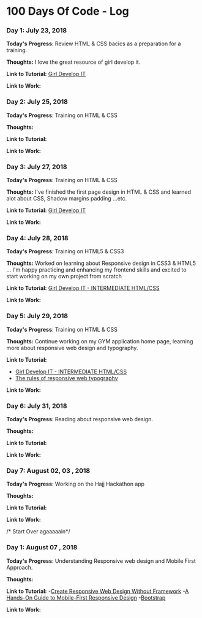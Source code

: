# 100 Days Of Code - Log

### Day 1: July 23, 2018 

**Today's Progress**: Review HTML & CSS bacics as a preparation for a training. 

**Thoughts:** I love the great resource of girl develop it.

**Link to Tutorial:** [Girl Develop IT](https://www.girldevelopit.com/materials/html-intro)

**Link to Work:** []()



### Day 2: July 25, 2018 

**Today's Progress**: Training on HTML & CSS 

**Thoughts:** 

**Link to Tutorial:** []()

**Link to Work:** []()


### Day 3: July 27, 2018 

**Today's Progress**: Training on HTML & CSS 

**Thoughts:** I've finished the first page design in HTML & CSS and learned alot about CSS, Shadow margins padding ...etc.

**Link to Tutorial:** [Girl Develop IT](https://www.girldevelopit.com/materials/html-intro)

**Link to Work:** []()


### Day 4: July 28, 2018 

**Today's Progress**: Training on HTML5 & CSS3

**Thoughts:** Worked on learning about Responsive design in CSS3 & HTML5 ... I'm happy practicing and enhancing my frontend skills and excited to start working on my own project from scratch 

**Link to Tutorial:** [Girl Develop IT - INTERMEDIATE HTML/CSS](https://www.girldevelopit.com/materials/inter-html)
  

**Link to Work:** []()



### Day 5: July 29, 2018 

**Today's Progress**: Training on HTML & CSS 

**Thoughts:** Continue working on my GYM application home page, learning more about responsive web design and typography.

**Link to Tutorial:** 
  - [Girl Develop IT - INTERMEDIATE HTML/CSS](https://www.girldevelopit.com/materials/inter-html)
  - [The rules of responsive web typography](https://www.creativebloq.com/how-to/the-rules-of-responsive-web-typography)

**Link to Work:** []()



### Day 6: July 31, 2018 

**Today's Progress**: Reading about responsive web design.

**Thoughts:** 

**Link to Tutorial:** []()

**Link to Work:** []()



### Day 7: August 02, 03 , 2018 

**Today's Progress**: Working on the Hajj Hackathon app

**Thoughts:**

**Link to Tutorial:** []()

**Link to Work:** []()


/* Start Over agaaaaain*/

### Day 1: August 07 , 2018

**Today's Progress**: Understanding Responsive web design and Mobile First Approach. 

**Thoughts:** 

**Link to Tutorial:** 
  -[Create Responsive Web Design Without Framework](https://www.youtube.com/playlist?list=PLDoPjvoNmBAzVaRnCYoklHqz01jve8ZWv)
  -[A Hands-On Guide to Mobile-First Responsive Design](https://www.uxpin.com/studio/blog/a-hands-on-guide-to-mobile-first-design/)
  -[Bootstrap](https://getbootstrap.com/docs/4.1/layout/overview/#containers)

**Link to Work:** []()




